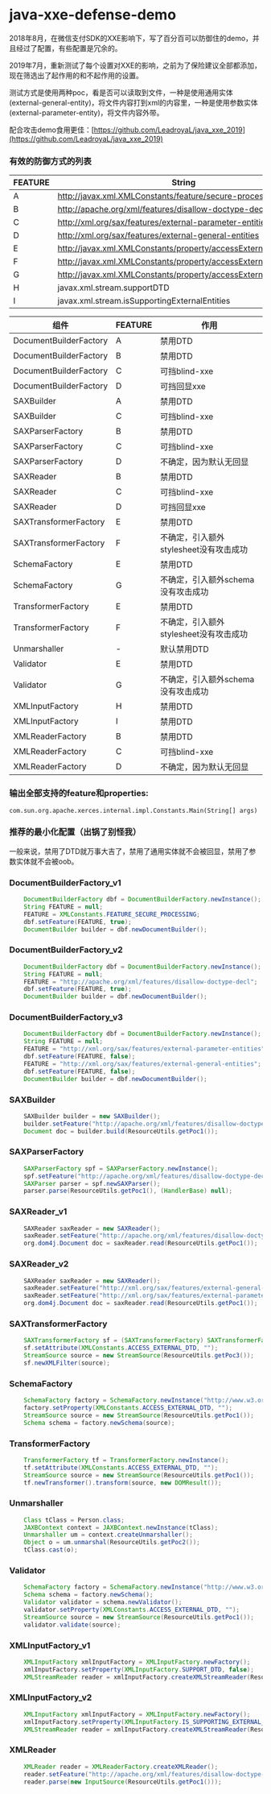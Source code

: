 # java-xxe-defense-demo

2018年8月，在微信支付SDK的XXE影响下，写了百分百可以防御住的demo，并且经过了配置，有些配置是冗余的。

2019年7月，重新测试了每个设置对XXE的影响，之前为了保险建议全部都添加，现在筛选出了起作用的和不起作用的设置。

测试方式是使用两种poc，看是否可以读取到文件，一种是使用通用实体(external-general-entity)，将文件内容打到xml的内容里，一种是使用参数实体(external-parameter-entity)，将文件内容外带。

配合攻击demo食用更佳：[https://github.com/LeadroyaL/java_xxe_2019](https://github.com/LeadroyaL/java_xxe_2019)

### 有效的防御方式的列表

| FEATURE | String |
| --- | --- |
| A | http://javax.xml.XMLConstants/feature/secure-processing |
| B | http://apache.org/xml/features/disallow-doctype-decl |
| C | http://xml.org/sax/features/external-parameter-entities |
| D | http://xml.org/sax/features/external-general-entities |
| E | http://javax.xml.XMLConstants/property/accessExternalDTD |
| F | http://javax.xml.XMLConstants/property/accessExternalStylesheet |
| G | http://javax.xml.XMLConstants/property/accessExternalSchema |
| H | javax.xml.stream.supportDTD |
| I | javax.xml.stream.isSupportingExternalEntities |


| 组件 | FEATURE | 作用 |
|------|--------|-----|
| DocumentBuilderFactory | A | 禁用DTD |
| DocumentBuilderFactory | B | 禁用DTD |
| DocumentBuilderFactory | C | 可挡blind-xxe |
| DocumentBuilderFactory | D | 可挡回显xxe |
| SAXBuilder | A | 禁用DTD |
| SAXBuilder | C | 可挡blind-xxe |
| SAXParserFactory | B | 禁用DTD |
| SAXParserFactory | C | 可挡blind-xxe |
| SAXParserFactory | D | 不确定，因为默认无回显 | 
| SAXReader | B | 禁用DTD |
| SAXReader | C | 可挡blind-xxe |
| SAXReader | D | 可挡回显xxe |
| SAXTransformerFactory | E | 禁用DTD |
| SAXTransformerFactory | F | 不确定，引入额外stylesheet没有攻击成功 |
| SchemaFactory | E | 禁用DTD |
| SchemaFactory | G | 不确定，引入额外schema没有攻击成功 |
| TransformerFactory | E | 禁用DTD |
| TransformerFactory | F | 不确定，引入额外stylesheet没有攻击成功 |
| Unmarshaller | - | 默认禁用DTD |
| Validator | E | 禁用DTD |
| Validator | G | 不确定，引入额外schema没有攻击成功 |
| XMLInputFactory | H | 禁用DTD |
| XMLInputFactory | I | 禁用DTD |
| XMLReaderFactory | B | 禁用DTD |
| XMLReaderFactory | C | 可挡blind-xxe |
| XMLReaderFactory | D | 不确定，因为默认无回显 |

### 输出全部支持的feature和properties:

`com.sun.org.apache.xerces.internal.impl.Constants.Main(String[] args)`
 

### 推荐的最小化配置（出锅了别怪我）

一般来说，禁用了DTD就万事大吉了，禁用了通用实体就不会被回显，禁用了参数实体就不会被oob。

### DocumentBuilderFactory_v1

```java
    DocumentBuilderFactory dbf = DocumentBuilderFactory.newInstance();
    String FEATURE = null;
    FEATURE = XMLConstants.FEATURE_SECURE_PROCESSING;
    dbf.setFeature(FEATURE, true);
    DocumentBuilder builder = dbf.newDocumentBuilder();
```

### DocumentBuilderFactory_v2

```java
    DocumentBuilderFactory dbf = DocumentBuilderFactory.newInstance();
    String FEATURE = null;
    FEATURE = "http://apache.org/xml/features/disallow-doctype-decl";
    dbf.setFeature(FEATURE, true);
    DocumentBuilder builder = dbf.newDocumentBuilder();
```

### DocumentBuilderFactory_v3

```java
    DocumentBuilderFactory dbf = DocumentBuilderFactory.newInstance();
    String FEATURE = null;
    FEATURE = "http://xml.org/sax/features/external-parameter-entities";
    dbf.setFeature(FEATURE, false);
    FEATURE = "http://xml.org/sax/features/external-general-entities";
    dbf.setFeature(FEATURE, false);
    DocumentBuilder builder = dbf.newDocumentBuilder();
```

### SAXBuilder

```java
    SAXBuilder builder = new SAXBuilder();
    builder.setFeature("http://apache.org/xml/features/disallow-doctype-decl", true);
    Document doc = builder.build(ResourceUtils.getPoc1());
```

### SAXParserFactory

```java
    SAXParserFactory spf = SAXParserFactory.newInstance();
    spf.setFeature("http://apache.org/xml/features/disallow-doctype-decl", true);
    SAXParser parser = spf.newSAXParser();
    parser.parse(ResourceUtils.getPoc1(), (HandlerBase) null);
```

### SAXReader_v1

```java
    SAXReader saxReader = new SAXReader();
    saxReader.setFeature("http://apache.org/xml/features/disallow-doctype-decl", true);
    org.dom4j.Document doc = saxReader.read(ResourceUtils.getPoc1());
```

### SAXReader_v2

```java
    SAXReader saxReader = new SAXReader();
    saxReader.setFeature("http://xml.org/sax/features/external-general-entities", false);
    saxReader.setFeature("http://xml.org/sax/features/external-parameter-entities", false);
    org.dom4j.Document doc = saxReader.read(ResourceUtils.getPoc1());
```

### SAXTransformerFactory

```java
    SAXTransformerFactory sf = (SAXTransformerFactory) SAXTransformerFactory.newInstance();
    sf.setAttribute(XMLConstants.ACCESS_EXTERNAL_DTD, "");
    StreamSource source = new StreamSource(ResourceUtils.getPoc3());
    sf.newXMLFilter(source);
```

### SchemaFactory

```java
    SchemaFactory factory = SchemaFactory.newInstance("http://www.w3.org/2001/XMLSchema");
    factory.setProperty(XMLConstants.ACCESS_EXTERNAL_DTD, "");
    StreamSource source = new StreamSource(ResourceUtils.getPoc1());
    Schema schema = factory.newSchema(source);
```

### TransformerFactory

```java
    TransformerFactory tf = TransformerFactory.newInstance();
    tf.setAttribute(XMLConstants.ACCESS_EXTERNAL_DTD, "");
    StreamSource source = new StreamSource(ResourceUtils.getPoc1());
    tf.newTransformer().transform(source, new DOMResult());
```

### Unmarshaller

```java
    Class tClass = Person.class;
    JAXBContext context = JAXBContext.newInstance(tClass);
    Unmarshaller um = context.createUnmarshaller();
    Object o = um.unmarshal(ResourceUtils.getPoc2());
    tClass.cast(o);
```

### Validator

```java
    SchemaFactory factory = SchemaFactory.newInstance("http://www.w3.org/2001/XMLSchema");
    Schema schema = factory.newSchema();
    Validator validator = schema.newValidator();
    validator.setProperty(XMLConstants.ACCESS_EXTERNAL_DTD, "");
    StreamSource source = new StreamSource(ResourceUtils.getPoc1());
    validator.validate(source);
```

### XMLInputFactory_v1

```java
    XMLInputFactory xmlInputFactory = XMLInputFactory.newFactory();
    xmlInputFactory.setProperty(XMLInputFactory.SUPPORT_DTD, false);
    XMLStreamReader reader = xmlInputFactory.createXMLStreamReader(ResourceUtils.getPoc1());
```

### XMLInputFactory_v2

```java
    XMLInputFactory xmlInputFactory = XMLInputFactory.newFactory();
    xmlInputFactory.setProperty(XMLInputFactory.IS_SUPPORTING_EXTERNAL_ENTITIES, false);
    XMLStreamReader reader = xmlInputFactory.createXMLStreamReader(ResourceUtils.getPoc1());
```

### XMLReader

```java
    XMLReader reader = XMLReaderFactory.createXMLReader();
    reader.setFeature("http://apache.org/xml/features/disallow-doctype-decl", true);
    reader.parse(new InputSource(ResourceUtils.getPoc1()));
```
